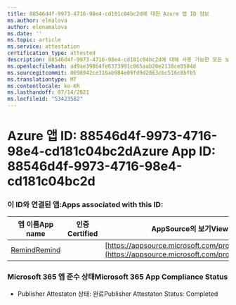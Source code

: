 ```yaml
---
title: 88546d4f-9973-4716-98e4-cd181c04bc2d에 대한 Azure 앱 ID 정보
ms.author: elmalova
author: elenamalova
ms.date: ''
ms.topic: article
ms.service: attestation
certification_type: attested
description: 88546d4f-9973-4716-98e4-cd181c04bc2d에 대해 사용 가능한 모든 보안 및 규정 준수 정보입니다.
ms.openlocfilehash: ad9ae39864fe6373991c065aab20e2138ce0504d
ms.sourcegitcommit: 0098942ce316ab984e09fd9d2063cbc516c8bfb5
ms.translationtype: MT
ms.contentlocale: ko-KR
ms.lasthandoff: 07/14/2021
ms.locfileid: "53423582"
---
```

# <a name="azure-app-id-88546d4f-9973-4716-98e4-cd181c04bc2d"></a><span data-ttu-id="fc796-103">Azure 앱 ID: 88546d4f-9973-4716-98e4-cd181c04bc2d</span><span class="sxs-lookup"><span data-stu-id="fc796-103">Azure App ID: 88546d4f-9973-4716-98e4-cd181c04bc2d</span></span>


### <a name="apps-associated-with-this-id"></a><span data-ttu-id="fc796-104">이 ID와 연결된 앱:</span><span class="sxs-lookup"><span data-stu-id="fc796-104">Apps associated with this ID:</span></span>
| <span data-ttu-id="fc796-105">**앱 이름**</span><span class="sxs-lookup"><span data-stu-id="fc796-105">**App name**</span></span> | <span data-ttu-id="fc796-106">**인증**</span><span class="sxs-lookup"><span data-stu-id="fc796-106">**Certified**</span></span> | <span data-ttu-id="fc796-107">**AppSource의 보기**</span><span class="sxs-lookup"><span data-stu-id="fc796-107">**View in AppSource**</span></span> |
|-|-|-|
| [<span data-ttu-id="fc796-108">Remind</span><span class="sxs-lookup"><span data-stu-id="fc796-108">Remind</span></span>](https://docs.microsoft.com/en-us/microsoft-365-app-certification/forward/WA200001444) |  | [https://appsource.microsoft.com/product/office/WA200001444](https://appsource.microsoft.com/product/office/WA200001444) |

### <a name="microsoft-365-app-compliance-status"></a><span data-ttu-id="fc796-109">Microsoft 365 앱 준수 상태</span><span class="sxs-lookup"><span data-stu-id="fc796-109">Microsoft 365 App Compliance Status</span></span>
- <span data-ttu-id="fc796-110">Publisher Attestaton 상태: 완료</span><span class="sxs-lookup"><span data-stu-id="fc796-110">Publisher Attestaton Status: Completed</span></span>
